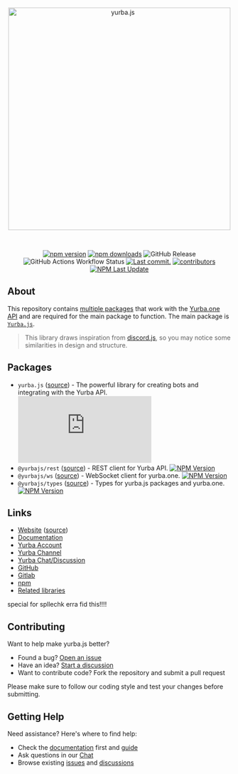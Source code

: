 <div align="center">
	<br />
	<p>
		<a href="https://yurba.js.org"><img src="https://yurbajs.vercel.app/banner.svg" width="500" alt="yurba.js" /></a>
	</p>
	<br />	
	<p>
		<a href="https://www.npmjs.com/package/yurba.js"><img src="https://img.shields.io/npm/v/yurba.js.svg?maxAge=3600" alt="npm version" /></a>
		<a href="https://www.npmjs.com/package/yurba.js"><img src="https://img.shields.io/npm/dt/yurba.js.svg?maxAge=3600" alt="npm downloads" /></a>
		<img alt="GitHub Release" src="https://img.shields.io/github/v/release/yurbajs/yurba.js?display_name=release">
        <img alt="GitHub Actions Workflow Status" src="https://img.shields.io/github/actions/workflow/status/yurbajs/yurba.js/pr-checks.yml?branch=main&label=Tests&link=https%3A%2F%2Fgithub.com%2Fyurbajs%2Fyurba.js%2Factions%2Fworkflows%2Fpr-checks.yml">
		<!-- <a href="https://github.com/rastgame/yurba.js/actions"><img src="https://github.com/rastgame/yurba.js/actions/workflows/tests.yml/badge.svg" alt="Tests status" /></a> -->
		<a href="https://github.com/rastgame/yurba.js/commits/main"><img src="https://img.shields.io/github/last-commit/rastgame/yurba.js.svg?logo=github&logoColor=ffffff" alt="Last commit." /></a>
		<a href="https://github.com/rastgame/yurba.js/graphs/contributors"><img src="https://img.shields.io/github/contributors/rastgame/yurba.js.svg?maxAge=3600&logo=github&logoColor=fff&color=00c7be" alt="contributors" /></a>
		<!-- <a href="https://codecov.io/gh/rastgame/yurba.js"><img src="https://codecov.io/gh/rastgame/yurba.js/branch/main/graph/badge.svg?precision=2" alt="Code coverage" /></a> -->
        <a href="https://www.npmjs.com/package/yurba.js"><img alt="NPM Last Update" src="https://img.shields.io/npm/last-update/yurba.js" alt="npm last update"></a>
	</p>
</div>

## About


This repository contains [multiple packages](https://github.com/RastGame/Yurba.js/tags) that work with the [Yurba.one API](https://docs.yurba.one/overview) and are required for the main package to function.
The main package is [`Yurba.js`](https://github.com/RastGame/Yurba.js/tree/main/packages/yurba.js).

> This library draws inspiration from [discord.js](https://github.com/discordjs/discord.js), so you may notice some similarities in design and structure.

## Packages
- `yurba.js` ([source][source]) - The powerful library for creating bots and integrating with the Yurba API. [![NPM Version](https://img.shields.io/npm/v/yurba.js)](https://www.npmjs.com/package/yurba.js)
- `@yurbajs/rest` ([source][source]) - REST client for Yurba API. [![NPM Version](https://img.shields.io/npm/v/@yurbajs/rest)](https://www.npmjs.com/package/@yurbajs/rest)
- `@yurbajs/ws` ([source][source]) - WebSocket client for yurba.one. [![NPM Version](https://img.shields.io/npm/v/@yurbajs/ws)](https://www.npmjs.com/package/@yurbajs/ws)
- `@yurbajs/types` ([source][source]) - Types for yurba.js packages and yurba.one. [![NPM Version](https://img.shields.io/npm/v/@yurbajs/types)](https://www.npmjs.com/package/@yurbajs/types)



## Links
- [Website][website] ([source][website-source])
- [Documentation][documentation]
- [Yurba Account][yurba]
- [Yurba Channel][yurba-channel]
- [Yurba Chat/Discussion][yurba-chat]
- [GitHub][source]
- [Gitlab][gitlab]
- [npm][npm]
- [Related libraries][related-libs]

special for spllechk erra fid this!!!!

## Contributing
Want to help make yurba.js better?

- Found a bug? [Open an issue](https://github.com/RastGame/Yurba.js/issues/new)
- Have an idea? [Start a discussion](https://github.com/RastGame/Yurba.js/discussions)
- Want to contribute code? Fork the repository and submit a pull request

Please make sure to follow our coding style and test your changes before submitting.

## Getting Help
Need assistance? Here's where to find help:

- Check the [documentation][documentation] first and [guide][guide] 
- Ask questions in our [Chat][yurba-chat]
- Browse existing [issues](https://github.com/RastGame/Yurba.js/issues) and [discussions](https://github.com/RastGame/Yurba.js/discussions)


[gitlab]: https://gitlab.com/RastGame/Yurba.js
[github-tags]: https://github.com/RastGame/Yurba.js/tags
[source]: https://github.com/RastGame/Yurba.js/tree/main/packages/yurba.js
[website]: https://yurba.js.org
[website-source]: https://github.com/RastGame/Yurba.js/tree/main/apps/guide
[documentation]: https://yurbajs.pages.dev/
[yurba]: https://me.yurba.one/yurbajs
[yurba-channel]: https://me.yurba.one/yjs
[yurba-chat]: https://me.yurba.one/yurba.js
[npm]: https://www.npmjs.com/package/yurba.js
[related-libs]: #
[guide]: https://yurbajs.vercel.app